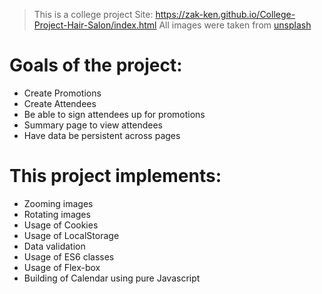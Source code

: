> This is a college project 
> Site: https://zak-ken.github.io/College-Project-Hair-Salon/index.html
>All images were taken from  [unsplash](https://unsplash.com)

Goals of the project: 
=====================
* Create Promotions 
* Create Attendees
* Be able to sign attendees up for promotions
* Summary page to view attendees
* Have data be persistent across pages


This project implements:
========================

* Zooming images
* Rotating images
* Usage of Cookies
* Usage of LocalStorage
* Data validation
* Usage of ES6 classes
* Usage of Flex-box
* Building of Calendar using pure Javascript

